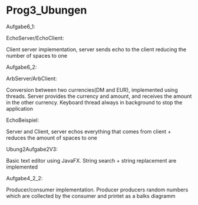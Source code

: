 # Prog3_Ubungen
Aufgabe6_1:

EchoServer/EchoClient:

Client server implementation, server sends  echo to the client reducing the number of spaces to one

Aufgabe6_2:

ArbServer/ArbClient:

Conversion between two currencies(DM and EUR), implemented using threads. Server provides the currency and amount, and receives the amount in the other currency. Keyboard thread always in background to stop the application 

EchoBeispiel:

Server and Client, server echos everything that comes from client + reduces the amount of spaces to one


Ubung2Aufgabe2V3:

Basic text editor using JavaFX. String search + string replacement are implemented 

Aufgabe4_2_2:

Producer/consumer implementation. Producer producers random numbers which are collected by the consumer and printet as a balks diagramm
